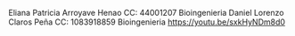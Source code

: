 Eliana Patricia Arroyave Henao
CC: 44001207
Bioingenieria
Daniel Lorenzo Claros Peña
CC: 1083918859
Bioingenieria
https://youtu.be/sxkHyNDm8d0
